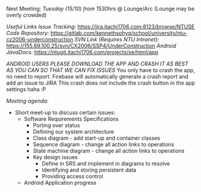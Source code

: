Next Meeting: *Tuesday (15/10) from 1530hrs* @ Lounge/Arc (Lounge may be overly crowded)

_Useful Links_
_Issue Tracking:_ https://jira.itachi1706.com:8123/browse/NTUSE
_Code Repository:_ https://gitlab.com/kennethsohyq/school/university/ntu-cz2006-underconstruction
_SVN Link (Requires NTU Intranet):_ https://155.69.100.25/svn/CX2006/SSP4/UnderConstruction
_Android JavaDocs:_ https://ntugit.itachi1706.com/projects/se/html/app

*ANDROID USERS PLEASE DOWNLOAD THE APP AND CRASH IT AS BEST AS YOU CAN SO THAT WE CAN FIX ISSUES*
You only have to crash the app, no need to report. Firebase will automatically generate a crash report and add an issue to JIRA
This crash does not include the crash button in the app settings haha :P

*Meeting agenda:*
- Short meet-up to discuss certain issues:
    + Software Requirements Specifications
        + Porting over status
        + Defining our system architecture
        + Class diagram - add start-up and container classes
        + Sequence diagram - change all action links to operations
        + State machine diagram - change all action links to operations
        + Key design issues
            + Define in SRS and implement in diagrams to resolve
            + Identifying and storing persistent data
            + Providing access control
    + Android Application progress
